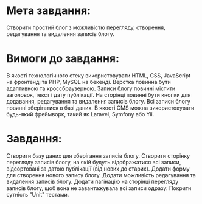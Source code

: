 # Мета завдання:
Створити простий блог з можливістю перегляду, створення, редагування та видалення записів блогу.

# Вимоги до завдання:

В якості технологічного стеку використовувати HTML, CSS, JavaScript на фронтенді та PHP, MySQL на бекенді.
Верстка повинна бути адаптивною та кроссбраузерною.
Записи блогу повинні містити заголовок, текст і дату публікації.
На сторінці повинні бути кнопки для додавання, редагування та видалення записів блогу.
Всі записи блогу повинні зберігатися в базі даних.
В якості CMS можна використовувати будь-який фреймворк, такий як Laravel, Symfony або Yii.

# Завдання:

Створити базу даних для зберігання записів блогу.
Створити сторінку перегляду записів блогу, на якій будуть відображатися всі записи, відсортовані за датою публікації (від нових до старих).
Додати форму для створення нового запису блогу.
Додати можливість редагування та видалення записів блогу.
Додати пагінацію на сторінці перегляду записів блогу, щоб вона не завантажувала всі записи одразу.
Покрити сутність "Unit" тестами.